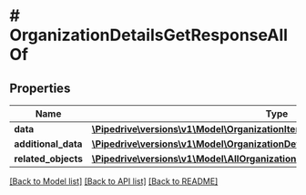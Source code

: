 # # OrganizationDetailsGetResponseAllOf

## Properties

Name | Type | Description | Notes
------------ | ------------- | ------------- | -------------
**data** | [**\Pipedrive\versions\v1\Model\OrganizationItem**](OrganizationItem.md) |  |
**additional_data** | [**\Pipedrive\versions\v1\Model\OrganizationDetailsGetResponseAllOfAdditionalData**](OrganizationDetailsGetResponseAllOfAdditionalData.md) |  |
**related_objects** | [**\Pipedrive\versions\v1\Model\AllOrganizationsGetResponseAllOfRelatedObjects**](AllOrganizationsGetResponseAllOfRelatedObjects.md) |  |

[[Back to Model list]](../../README.md#models) [[Back to API list]](../../README.md#endpoints) [[Back to README]](../../README.md)
